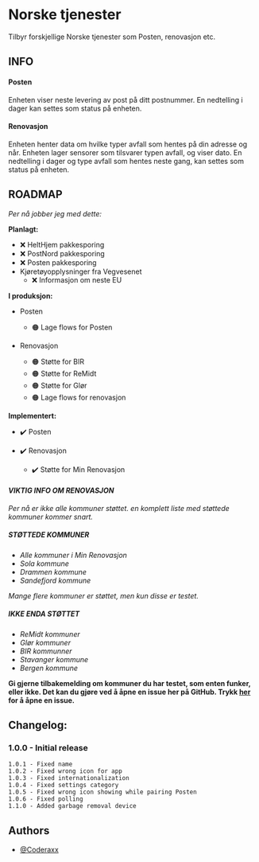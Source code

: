 # Norske tjenester

Tilbyr forskjellige Norske tjenester som Posten, renovasjon etc.

## INFO
#### Posten
Enheten viser neste levering av post på ditt postnummer. En nedtelling i dager kan settes som status på enheten.

#### Renovasjon
Enheten henter data om hvilke typer avfall som hentes på din adresse og når. Enheten lager sensorer som tilsvarer typen avfall, og viser dato. En nedtelling i dager og type avfall som hentes neste gang, kan settes som status på enheten.

## ROADMAP
*Per nå jobber jeg med dette:*

**Planlagt:**
- :x: HeltHjem pakkesporing
- :x: PostNord pakkesporing
- :x: Posten pakkesporing
- Kjøretøyopplysninger fra Vegvesenet
  - :x: Informasjon om neste EU

**I produksjon:**
- Posten
  - :orange_circle: Lage flows for Posten

- Renovasjon
  - :orange_circle: Støtte for BIR
  - :orange_circle: Støtte for ReMidt
  - :orange_circle: Støtte for Glør
  - :orange_circle: Lage flows for renovasjon

**Implementert:**
- :heavy_check_mark: Posten

- :heavy_check_mark: Renovasjon
  - :heavy_check_mark: Støtte for Min Renovasjon

#### *VIKTIG INFO OM RENOVASJON*
*Per nå er ikke alle kommuner støttet. en komplett liste med støttede kommuner kommer snart.*
##### *STØTTEDE KOMMUNER*
- *Alle kommuner i Min Renovasjon*
- *Sola kommune*
- *Drammen kommune*
- *Sandefjord kommune*

*Mange flere kommuner er støttet, men kun disse er testet.*

##### *IKKE ENDA STØTTET*
- *ReMidt kommuner*
- *Glør kommuner*
- *BIR kommunner*
- *Stavanger kommune*
- *Bergen kommune*

**Gi gjerne tilbakemelding om kommuner du har testet, som enten funker, eller ikke.
Det kan du gjøre ved å åpne en issue her på GitHub. Trykk [her](https://github.com/Coderaxx/NorwegianServicesPublic/issues) for å åpne en issue.**


## Changelog:
### 1.0.0 - Initial release
```
1.0.1 - Fixed name
1.0.2 - Fixed wrong icon for app
1.0.3 - Fixed internationalization
1.0.4 - Fixed settings category
1.0.5 - Fixed wrong icon showing while pairing Posten
1.0.6 - Fixed polling
1.1.0 - Added garbage removal device
```


## Authors

- [@Coderaxx](https://www.github.com/coderaxx)
